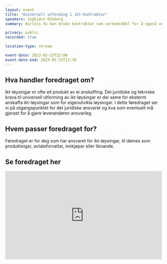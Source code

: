```yaml
---
layout: event
title: "Universell utforming i ikt-kontraktar"
speakers: Sigbjørn Råsberg
summary: Korleis du kan bruke kontraktar som verkemiddel for å oppnå universelt utforma ikt-løysingar

privacy: public
recorded: true

location-type: stream

event-date: 2023-05-23T12:00
event-date-end: 2023-05-23T12:30
---
```

## Hva handler foredraget om?
Ikt-løysingar er ofte eit produkt av ei anskaffing. Dei juridiske og tekniske krava til universell utforming av ikt-løysingar er dei same for eksternt anskaffa ikt-løysingar som for eigenutvikla løysingar. I dette føredraget ser vi på utgangspunktet for det juridiske ansvaret og kva som eventuelt må gjerast for å gjere leverandøren ansvarleg.

## Hvem passer foredraget for?
Føredraget er for deg som har ansvaret for ikt-løysingar, til dømes som produkteigar, avtaleforvaltar, innkjøpar eller liknande.

## Se foredraget her
<div style="padding:56.25% 0 0 0;position:relative;"><iframe src="https://vimeo.com/event/3428315/embed/58b3f73d5f" frameborder="0" allow="autoplay; fullscreen; picture-in-picture" allowfullscreen style="position:absolute;top:0;left:0;width:100%;height:100%;"></iframe></div>
